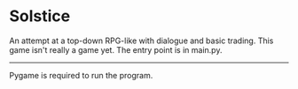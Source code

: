 # Solstice

An attempt at a top-down RPG-like with dialogue and basic trading. This game isn't really a game yet. The entry point is in main.py. 

-----

Pygame is required to run the program.